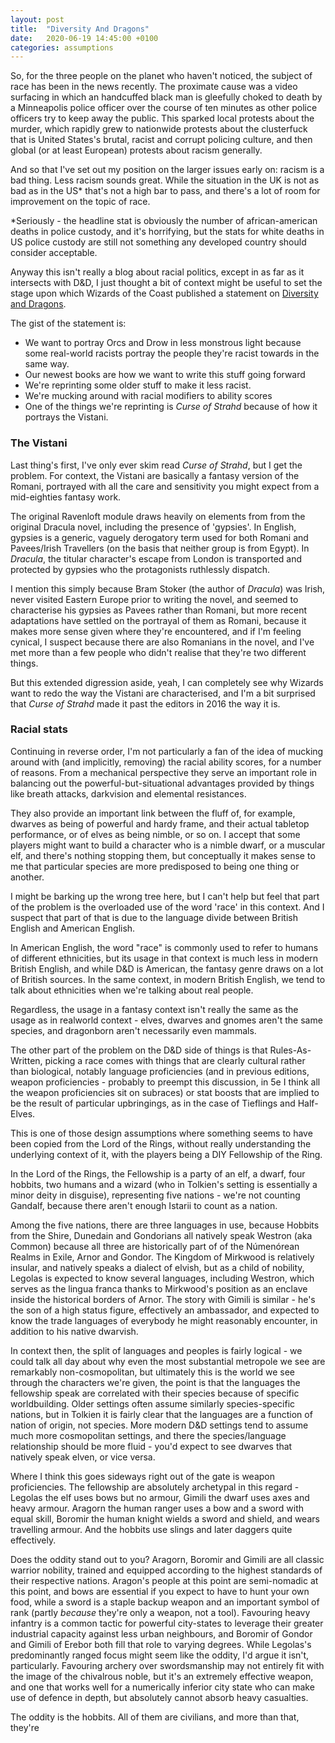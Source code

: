 ```yaml
---
layout: post
title:  "Diversity And Dragons"
date:   2020-06-19 14:45:00 +0100
categories: assumptions
---
```


So, for the three people on the planet who haven't noticed, the subject of race has been in the news recently. The proximate cause was a video surfacing in which an handcuffed black man is gleefully choked to death by a Minneapolis police officer over the course of ten minutes as other police officers try to keep away the public. This sparked local protests about the murder, which rapidly grew to nationwide protests about the clusterfuck that is United States's brutal, racist and corrupt policing culture, and then global (or at least European) protests about racism generally.

And so that I've set out my position on the larger issues early on: racism is a bad thing. Less racism sounds great. While the situation in the UK is not as bad as in the US* that's not a high bar to pass, and there's a lot of room for improvement on the topic of race.

*Seriously - the headline stat is obviously the number of african-american deaths in police custody, and it's horrifying, but the stats for white deaths in US police custody are still not something any developed country should consider acceptable.

Anyway this isn't really a blog about racial politics, except in as far as it intersects with D&D, I just thought a bit of context might be useful to set the stage upon which Wizards of the Coast published a statement on [Diversity and Dragons](https://dnd.wizards.com/articles/features/diversity-and-dnd).

The gist of the statement is:

* We want to portray Orcs and Drow in less monstrous light because some real-world racists portray the people they're racist towards in the same way.
* Our newest books are how we want to write this stuff going forward
* We're reprinting some older stuff to make it less racist.
* We're mucking around with racial modifiers to ability scores
* One of the things we're reprinting is _Curse of Strahd_ because of how it portrays the Vistani.

### The Vistani

Last thing's first, I've only ever skim read _Curse of Strahd_, but I get the problem. For context, the Vistani are basically a fantasy version of the Romani, portrayed with all the care and sensitivity you might expect from a mid-eighties fantasy work.

The original Ravenloft module draws heavily on elements from from the original Dracula novel, including the presence of 'gypsies'. In English, gypsies is a generic, vaguely derogatory term used for both Romani and Pavees/Irish Travellers (on the basis that neither group is from Egypt). In _Dracula_, the titular character's escape from London is transported and protected by gypsies who the protagonists ruthlessly dispatch.

I mention this simply because Bram Stoker (the author of _Dracula_) was Irish, never visited Eastern Europe prior to writing the novel, and seemed to characterise his gypsies as Pavees rather than Romani, but more recent adaptations have settled on the portrayal of them as Romani, because it makes more sense given where they're encountered, and if I'm feeling cynical, I suspect because there are also Romanians in the novel, and I've met more than a few people who didn't realise that they're two different things.

But this extended digression aside, yeah, I can completely see why Wizards want to redo the way the Vistani are characterised, and I'm a bit surprised that _Curse of Strahd_ made it past the editors in 2016 the way it is.

### Racial stats

Continuing in reverse order, I'm not particularly a fan of the idea of mucking around with (and implicitly, removing) the racial ability scores, for a number of reasons. From a mechanical perspective they serve an important role in balancing out the powerful-but-situational advantages provided by things like breath attacks, darkvision and elemental resistances.

They also provide an important link between the fluff of, for example, dwarves as being of powerful and hardy frame, and their actual tabletop performance, or of elves as being nimble, or so on. I accept that some players might want to build a character who is a nimble dwarf, or a muscular elf, and there's nothing stopping them, but conceptually it makes sense to me that particular species are more predisposed to being one thing or another.

I might be barking up the wrong tree here, but I can't help but feel that part of the problem is the overloaded use of the word 'race' in this context. And I suspect that part of that is due to the language divide between British English and American English.

In American English, the word "race" is commonly used to refer to humans of different ethnicities, but its usage in that context is much less in modern British English, and while D&D is American, the fantasy genre draws on a lot of British sources. In the same context, in modern British English, we tend to talk about ethnicities when we're talking about real people.

Regardless, the usage in a fantasy context isn't really the same as the usage as in realworld context - elves, dwarves and gnomes aren't the same species, and dragonborn aren't necessarily even mammals.

The other part of the problem on the D&D side of things is that Rules-As-Written, picking a race comes with things that are clearly cultural rather than biological, notably language proficiencies (and in previous editions, weapon proficiencies - probably to preempt this discussion, in 5e I think all the weapon proficiencies sit on subraces) or stat boosts that are implied to be the result of particular upbringings, as in the case of Tieflings and Half-Elves.

This is one of those design assumptions where something seems to have been copied from the Lord of the Rings, without really understanding the underlying context of it, with the players being a DIY Fellowship of the Ring.

In the Lord of the Rings, the Fellowship is a party of an elf, a dwarf, four hobbits, two humans and a wizard (who in Tolkien's setting is essentially a minor deity in disguise), representing five nations - we're not counting Gandalf, because there aren't enough Istarii to count as a nation.

Among the five nations, there are three languages in use, because Hobbits from the Shire, Dunedain and Gondorians all natively speak Westron (aka Common) because all three are historically part of of the Númenórean Realms in Exile, Arnor and Gondor. The Kingdom of Mirkwood is relatively insular, and natively speaks a dialect of elvish, but as a child of nobility, Legolas is expected to know several languages, including Westron, which serves as the lingua franca thanks to Mirkwood's position as an enclave inside the historical borders of Arnor. The story with Gimili is similar - he's the son of a high status figure, effectively an ambassador, and expected to know the trade languages of everybody he might reasonably encounter, in addition to his native dwarvish.

In context then, the split of languages and peoples is fairly logical - we could talk all day about why even the most substantial metropole we see are remarkably non-cosmopolitan, but ultimately this is the world we see through the characters we're given, the point is that the languages the fellowship speak are correlated with their species because of specific worldbuilding. Older settings often assume similarly species-specific nations, but in Tolkien it is fairly clear that the languages are a function of nation of origin, not species. More modern D&D settings tend to assume much more cosmopolitan settings, and there the species/language relationship should be more fluid - you'd expect to see dwarves that natively speak elven, or vice versa.

Where I think this goes sideways right out of the gate is weapon proficiencies. The fellowship are absolutely archetypal in this regard - Legolas the elf uses bows but no armour, Gimili the dwarf uses axes and heavy armour. Aragorn the human ranger uses a bow and a sword with equal skill, Boromir the human knight wields a sword and shield, and wears travelling armour. And the hobbits use slings and later daggers quite effectively.

Does the oddity stand out to you? Aragorn, Boromir and Gimili are all classic warrior nobility, trained and equipped according to the highest standards of their respective nations. Aragon's people at this point are semi-nomadic at this point, and bows are essential if you expect to have to hunt your own food, while a sword is a staple backup weapon and an important symbol of rank (partly _because_ they're only a weapon, not a tool). Favouring heavy infantry is a common tactic for powerful city-states to leverage their greater industrial capacity against less urban neighbours, and Boromir of Gondor and Gimili of Erebor both fill that role to varying degrees. While Legolas's predominantly ranged focus might seem like the oddity, I'd argue it isn't, particularly. Favouring archery over swordsmanship may not entirely fit with the image of the chivalrous noble, but it's an extremely effective weapon, and one that works well for a numerically inferior city state who can make use of defence in depth, but absolutely cannot absorb heavy casualties.

The oddity is the hobbits. All of them are civilians, and more than that, they're